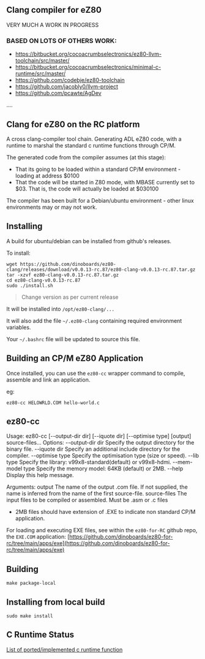 
## Clang compiler for eZ80

VERY MUCH A WORK IN PROGRESS

### BASED ON LOTS OF OTHERS WORK:
* https://bitbucket.org/cocoacrumbselectronics/ez80-llvm-toolchain/src/master/
* https://bitbucket.org/cocoacrumbselectronics/minimal-c-runtime/src/master/
* https://github.com/codebje/ez80-toolchain
* https://github.com/jacobly0/llvm-project
* https://github.com/pcawte/AgDev

....

## Clang for eZ80 on the RC platform

A cross clang-compiler tool chain.  Generating ADL eZ80 code, with a runtime to marshal the standard c runtime functions through CP/M.

The generated code from the compiler assumes (at this stage):

* That its going to be loaded within a standard CP/M environment - loading at address $0100
* That the code will be started in Z80 mode, with MBASE currently set to $03.  That is, the code will actually be loaded at $030100

The compiler has been built for a Debian/ubuntu environment - other linux environments may or may not work.

## Installing

A build for ubuntu/debian can be installed from github's releases.

To install:

```
wget https://github.com/dinoboards/ez80-clang/releases/download/v0.0.13-rc.87/ez80-clang-v0.0.13-rc.87.tar.gz
tar -xzvf ez80-clang-v0.0.13-rc.87.tar.gz
cd ez80-clang-v0.0.13-rc.87
sudo ./install.sh
```

> Change version as per current release

It will be installed into `/opt/ez80-clang/...`

It will also add the file `~/.ez80-clang` containing  required environment variables.

Your `~/.bashrc` file will be updated to source this file.

## Building an CP/M eZ80 Application

Once installed, you can use the `ez80-cc` wrapper command to compile, assemble and link an application.

eg:

```
ez80-cc HELOWRLD.COM hello-world.c
```

## ez80-cc

Usage: ez80-cc [--output-dir dir] [--iquote dir] [--optimise type] [output] source-files...
Options:
  --output-dir dir  Specify the output directory for the binary file.
  --iquote dir      Specify an additional include directory for the compiler.
  --optimise type   Specify the optimisation type (size or speed).
  --lib type        Specify the library: v99x8-standard(default) or v99x8-hdmi.
  --mem-model type  Specify the memory model: 64KB (default) or 2MB.
  --help            Display this help message.

Arguments:
  output            The name of the output .com file. If not supplied,
                    the name is inferred from the name of the first source-file.
  source-files      The input files to be compiled or assembled. Must be
                    .asm or .c files

* 2MB files should have extension of .EXE to indicate non standard CP/M application.

For loading and executing EXE files, see within the `ez80-for-RC` github repo, the `EXE.COM` application: [https://github.com/dinoboards/ez80-for-rc/tree/main/apps/exe](https://github.com/dinoboards/ez80-for-rc/tree/main/apps/exe)

## Building

```
make package-local
```

## Installing from local build

```
sudo make install
```


## C Runtime Status

[List of ported/implemented c runtime function](./runtime-implementation-status.md)
